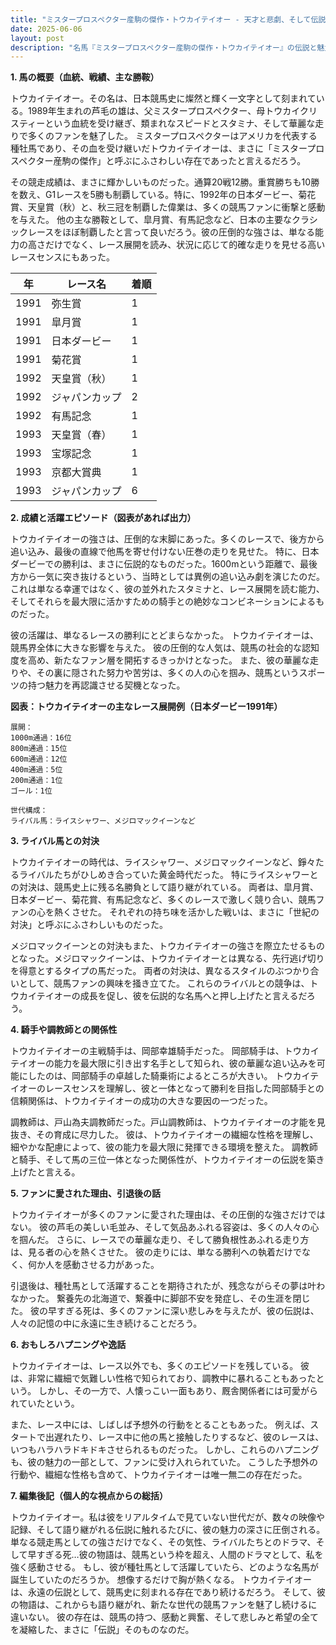 ```yaml
---
title: "ミスタープロスペクター産駒の傑作・トウカイテイオー - 天才と悲劇、そして伝説 -"
date: 2025-06-06
layout: post
description: "名馬『ミスタープロスペクター産駒の傑作・トウカイテイオー』の伝説と魅力を深堀り"
---
```


**1. 馬の概要（血統、戦績、主な勝鞍）**

トウカイテイオー。その名は、日本競馬史に燦然と輝く一文字として刻まれている。1989年生まれの芦毛の雄は、父ミスタープロスペクター、母トウカイクリスティーという血統を受け継ぎ、類まれなスピードとスタミナ、そして華麗な走りで多くのファンを魅了した。  ミスタープロスペクターはアメリカを代表する種牡馬であり、その血を受け継いだトウカイテイオーは、まさに「ミスタープロスペクター産駒の傑作」と呼ぶにふさわしい存在であったと言えるだろう。

その競走成績は、まさに輝かしいものだった。通算20戦12勝。重賞勝ちも10勝を数え、G1レースを5勝も制覇している。特に、1992年の日本ダービー、菊花賞、天皇賞（秋）と、秋三冠を制覇した偉業は、多くの競馬ファンに衝撃と感動を与えた。  他の主な勝鞍として、皐月賞、有馬記念など、日本の主要なクラシックレースをほぼ制覇したと言って良いだろう。彼の圧倒的な強さは、単なる能力の高さだけでなく、レース展開を読み、状況に応じて的確な走りを見せる高いレースセンスにもあった。

| 年 | レース名           | 着順 |
|---|--------------------|-----|
| 1991 | 弥生賞             | 1   |
| 1991 | 皐月賞             | 1   |
| 1991 | 日本ダービー         | 1   |
| 1991 | 菊花賞             | 1   |
| 1992 | 天皇賞（秋）       | 1   |
| 1992 | ジャパンカップ       | 2   |
| 1992 | 有馬記念           | 1   |
| 1993 | 天皇賞（春）       | 1   |
| 1993 | 宝塚記念           | 1   |
| 1993 | 京都大賞典         | 1   |
| 1993 | ジャパンカップ       | 6   |


**2. 成績と活躍エピソード（図表があれば出力）**

トウカイテイオーの強さは、圧倒的な末脚にあった。多くのレースで、後方から追い込み、最後の直線で他馬を寄せ付けない圧巻の走りを見せた。  特に、日本ダービーでの勝利は、まさに伝説的なものだった。1600mという距離で、最後方から一気に突き抜けるという、当時としては異例の追い込み劇を演じたのだ。  これは単なる幸運ではなく、彼の並外れたスタミナと、レース展開を読む能力、そしてそれらを最大限に活かすための騎手との絶妙なコンビネーションによるものだった。

彼の活躍は、単なるレースの勝利にとどまらなかった。  トウカイテイオーは、競馬界全体に大きな影響を与えた。  彼の圧倒的な人気は、競馬の社会的な認知度を高め、新たなファン層を開拓するきっかけとなった。  また、彼の華麗な走りや、その裏に隠された努力や苦労は、多くの人の心を掴み、競馬というスポーツの持つ魅力を再認識させる契機となった。

**図表：トウカイテイオーの主なレース展開例（日本ダービー1991年）**

```
展開：
1000m通過：16位
800m通過：15位
600m通過：12位
400m通過：5位
200m通過：1位
ゴール：1位

世代構成：
ライバル馬：ライスシャワー、メジロマックイーンなど
```

**3. ライバル馬との対決**

トウカイテイオーの時代は、ライスシャワー、メジロマックイーンなど、錚々たるライバルたちがひしめき合っていた黄金時代だった。  特にライスシャワーとの対決は、競馬史上に残る名勝負として語り継がれている。  両者は、皐月賞、日本ダービー、菊花賞、有馬記念など、多くのレースで激しく競り合い、競馬ファンの心を熱くさせた。  それぞれの持ち味を活かした戦いは、まさに「世紀の対決」と呼ぶにふさわしいものだった。

メジロマックイーンとの対決もまた、トウカイテイオーの強さを際立たせるものとなった。メジロマックイーンは、トウカイテイオーとは異なる、先行逃げ切りを得意とするタイプの馬だった。  両者の対決は、異なるスタイルのぶつかり合いとして、競馬ファンの興味を掻き立てた。  これらのライバルとの競争は、トウカイテイオーの成長を促し、彼を伝説的な名馬へと押し上げたと言えるだろう。


**4. 騎手や調教師との関係性**

トウカイテイオーの主戦騎手は、岡部幸雄騎手だった。  岡部騎手は、トウカイテイオーの能力を最大限に引き出す名手として知られ、彼の華麗な追い込みを可能にしたのは、岡部騎手の卓越した騎乗術によるところが大きい。  トウカイテイオーのレースセンスを理解し、彼と一体となって勝利を目指した岡部騎手との信頼関係は、トウカイテイオーの成功の大きな要因の一つだった。

調教師は、戸山為夫調教師だった。戸山調教師は、トウカイテイオーの才能を見抜き、その育成に尽力した。  彼は、トウカイテイオーの繊細な性格を理解し、細やかな配慮によって、彼の能力を最大限に発揮できる環境を整えた。  調教師と騎手、そして馬の三位一体となった関係性が、トウカイテイオーの伝説を築き上げたと言える。


**5. ファンに愛された理由、引退後の話**

トウカイテイオーが多くのファンに愛された理由は、その圧倒的な強さだけではない。  彼の芦毛の美しい毛並み、そして気品あふれる容姿は、多くの人々の心を掴んだ。  さらに、レースでの華麗な走り、そして勝負根性あふれる走り方は、見る者の心を熱くさせた。  彼の走りには、単なる勝利への執着だけでなく、何か人を感動させる力があった。

引退後は、種牡馬として活躍することを期待されたが、残念ながらその夢は叶わなかった。  繋養先の北海道で、繋養中に脚部不安を発症し、その生涯を閉じた。  彼の早すぎる死は、多くのファンに深い悲しみを与えたが、彼の伝説は、人々の記憶の中に永遠に生き続けることだろう。


**6. おもしろハプニングや逸話**

トウカイテイオーは、レース以外でも、多くのエピソードを残している。  彼は、非常に繊細で気難しい性格で知られており、調教中に暴れることもあったという。  しかし、その一方で、人懐っこい一面もあり、厩舎関係者には可愛がられていたという。

また、レース中には、しばしば予想外の行動をとることもあった。  例えば、スタートで出遅れたり、レース中に他の馬と接触したりするなど、彼のレースは、いつもハラハラドキドキさせられるものだった。  しかし、これらのハプニングも、彼の魅力の一部として、ファンに受け入れられていた。  こうした予想外の行動や、繊細な性格も含めて、トウカイテイオーは唯一無二の存在だった。


**7. 編集後記（個人的な視点からの総括）**

トウカイテイオー。私は彼をリアルタイムで見ていない世代だが、数々の映像や記録、そして語り継がれる伝説に触れるたびに、彼の魅力の深さに圧倒される。  単なる競走馬としての強さだけでなく、その気性、ライバルたちとのドラマ、そして早すぎる死…彼の物語は、競馬という枠を超え、人間のドラマとして、私を強く感動させる。  もし、彼が種牡馬として活躍していたら、どのような名馬が誕生していたのだろうか。  想像するだけで胸が熱くなる。  トウカイテイオーは、永遠の伝説として、競馬史に刻まれる存在であり続けるだろう。  そして、彼の物語は、これからも語り継がれ、新たな世代の競馬ファンを魅了し続けるに違いない。  彼の存在は、競馬の持つ、感動と興奮、そして悲しみと希望の全てを凝縮した、まさに「伝説」そのものなのだ。
